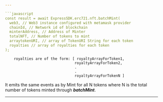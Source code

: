 ```yaml
---

```javascript
const result = await ExpressSDK.erc721.nft.batchMint(
  web3, // Web3 instance configured with metamask provider
  chainId, // Network id of blockchain
  minterAddress, // Address of Minter
  totalNFT, // Number of tokens to mint
  arraytokenURI, // array of TokenURI String for each token
  royalties // array of royalties for each token
);
```

```
    royalties are of the form: [ royaltyArrayForToken1,
                                royaltyArrayForToken2,
                                .
                                .
                                royaltyArrayForTokenN ]
```

It emits the same events as by Mint for all N tokens where N is the total number of tokens minted through ***batchMint***.

---
```

